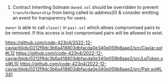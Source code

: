1. Contract Inheriting Solmate `Owned.sol` should be overridden to prevent `transferOwnership` from being called to address(0) & consider emitting an event for transparency for users.

`owner` is able to call `close()` in `pair.sol` which allows compromised pairs to be removed. If this access is lost compromised pairs will be allowed to exist.

https://github.com/code-423n4/2022-12-caviar/blob/0212f9dc3b6a418803dbfacda0e340e059b8aae2/src/Caviar.sol#L12
https://github.com/code-423n4/2022-12-caviar/blob/0212f9dc3b6a418803dbfacda0e340e059b8aae2/src/LpToken.sol#L10
https://github.com/code-423n4/2022-12-caviar/blob/0212f9dc3b6a418803dbfacda0e340e059b8aae2/src/Pair.sol#L341

